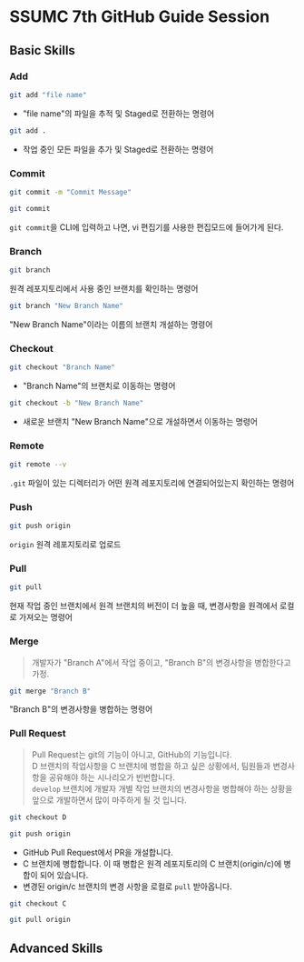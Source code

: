 # SSUMC 7th GitHub Guide Session

## Basic Skills

### Add

```zsh
git add "file name"
```

- "file name"의 파일을 추적 및 Staged로 전환하는 명령어

```zsh
git add .
```

- 작업 중인 모든 파일을 추가 및 Staged로 전환하는 명령어

### Commit

```zsh
git commit -m "Commit Message"

git commit
```

`git commit`을 CLI에 입력하고 나면, vi 편집기를 사용한 편집모드에 들어가게 된다.

### Branch

```zsh
git branch
```

원격 레포지토리에서 사용 중인 브랜치를 확인하는 명령어

```zsh
git branch "New Branch Name"
```

"New Branch Name"이라는 이름의 브랜치 개설하는 명령어

### Checkout

```zsh
git checkout "Branch Name"
```

- "Branch Name"의 브랜치로 이동하는 명령어

```zsh
git checkout -b "New Branch Name"
```

- 새로운 브랜치 "New Branch Name"으로 개설하면서 이동하는 명령어

### Remote

```zsh
git remote --v
```

`.git` 파일이 있는 디렉터리가 어떤 원격 레포지토리에 연결되어있는지 확인하는 명령어

### Push

```zsh
git push origin
```

`origin` 원격 레포지토리로 업로드

### Pull

```zsh
git pull
```

현재 작업 중인 브랜치에서 원격 브랜치의 버전이 더 높을 때, 변경사항을 원격에서 로컬로 가져오는 명령어

### Merge

> 개발자가 "Branch A"에서 작업 중이고, "Branch B"의 변경사항을 병합한다고 가정.

```zsh
git merge "Branch B"
```

"Branch B"의 변경사항을 병합하는 명령어

### Pull Request

> Pull Request는 git의 기능이 아니고, GitHub의 기능입니다. \
> D 브랜치의 작업사항을 C 브랜치에 병합을 하고 싶은 상황에서, 팀원들과 변경사항을 공유해야 하는 시나리오가 빈번합니다. \
> `develop` 브랜치에 개발자 개별 작업 브랜치의 변경사항을 병합해야 하는 상황을 앞으로 개발하면서 많이 마주하게 될 것 입니다.

```zsh
git checkout D

git push origin
```

- GitHub Pull Request에서 PR을 개설합니다.
- C 브랜치에 병합합니다. 이 때 병합은 원격 레포지토리의 C 브랜치(origin/c)에 병합이 되어 있습니다.
- 변경된 origin/c 브랜치의 변경 사항을 로컬로 `pull` 받아옵니다.

```zsh
git checkout C

git pull origin
```

## Advanced Skills
